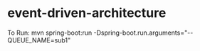 # event-driven-architecture

To Run:
mvn spring-boot:run -Dspring-boot.run.arguments="--QUEUE_NAME=sub1"
